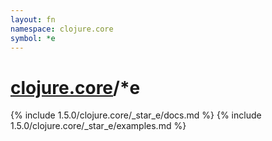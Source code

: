 ```yaml
---
layout: fn
namespace: clojure.core
symbol: *e
---
```


# [clojure.core](../)/*e

{% include 1.5.0/clojure.core/_star_e/docs.md %}
{% include 1.5.0/clojure.core/_star_e/examples.md %}

